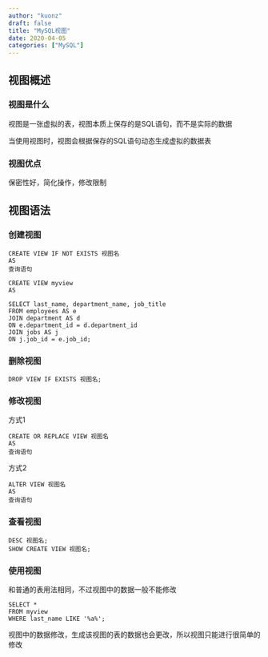 ```yaml
---
author: "kuonz"
draft: false
title: "MySQL视图"
date: 2020-04-05
categories: ["MySQL"]
---
```

  
## 视图概述

### 视图是什么

视图是一张虚拟的表，视图本质上保存的是SQL语句，而不是实际的数据

当使用视图时，视图会根据保存的SQL语句动态生成虚拟的数据表

### 视图优点

保密性好，简化操作，修改限制



## 视图语法

### 创建视图

```mysql
CREATE VIEW IF NOT EXISTS 视图名
AS
查询语句
```

```mysql
CREATE VIEW myview
AS

SELECT last_name, department_name, job_title
FROM employees AS e
JOIN department AS d
ON e.department_id = d.department_id
JOIN jobs AS j
ON j.job_id = e.job_id;
```

### 删除视图

```mysql
DROP VIEW IF EXISTS 视图名;
```

### 修改视图

方式1

```mysql
CREATE OR REPLACE VIEW 视图名
AS
查询语句
```

方式2

```mysql
ALTER VIEW 视图名
AS
查询语句
```

### 查看视图

```mysql
DESC 视图名;
SHOW CREATE VIEW 视图名;
```

### 使用视图

和普通的表用法相同，不过视图中的数据一般不能修改

```mysql
SELECT *
FROM myview
WHERE last_name LIKE '%a%';
```

视图中的数据修改，生成该视图的表的数据也会更改，所以视图只能进行很简单的修改